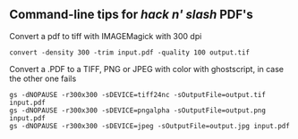 ## Command-line tips for *hack n' slash* PDF's

Convert a pdf to tiff with IMAGEMagick with 300 dpi

`convert -density 300 -trim input.pdf -quality 100 output.tif`

Convert a .PDF to a TIFF, PNG or JPEG with color with ghostscript, in case the other one fails

```
gs -dNOPAUSE -r300x300 -sDEVICE=tiff24nc -sOutputFile=output.tif input.pdf
gs -dNOPAUSE -r300x300 -sDEVICE=pngalpha -sOutputFile=output.png input.pdf
gs -dNOPAUSE -r300x300 -sDEVICE=jpeg -sOutputFile=output.jpg input.pdf
```
